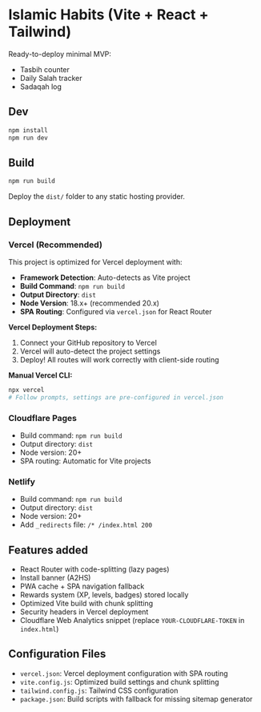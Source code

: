# Islamic Habits (Vite + React + Tailwind)

Ready-to-deploy minimal MVP:
- Tasbih counter
- Daily Salah tracker
- Sadaqah log

## Dev

```bash
npm install
npm run dev
```

## Build

```bash
npm run build
```

Deploy the `dist/` folder to any static hosting provider.

## Deployment

### Vercel (Recommended)
This project is optimized for Vercel deployment with:
- **Framework Detection**: Auto-detects as Vite project
- **Build Command**: `npm run build`
- **Output Directory**: `dist`
- **Node Version**: 18.x+ (recommended 20.x)
- **SPA Routing**: Configured via `vercel.json` for React Router

**Vercel Deployment Steps:**
1. Connect your GitHub repository to Vercel
2. Vercel will auto-detect the project settings
3. Deploy! All routes will work correctly with client-side routing

**Manual Vercel CLI:**
```bash
npx vercel
# Follow prompts, settings are pre-configured in vercel.json
```

### Cloudflare Pages
- Build command: `npm run build`
- Output directory: `dist`
- Node version: 20+
- SPA routing: Automatic for Vite projects

### Netlify
- Build command: `npm run build`
- Output directory: `dist`
- Node version: 20+
- Add `_redirects` file: `/* /index.html 200`

## Features added
- React Router with code-splitting (lazy pages)
- Install banner (A2HS)
- PWA cache + SPA navigation fallback
- Rewards system (XP, levels, badges) stored locally
- Optimized Vite build with chunk splitting
- Security headers in Vercel deployment
- Cloudflare Web Analytics snippet (replace `YOUR-CLOUDFLARE-TOKEN` in `index.html`)

## Configuration Files
- `vercel.json`: Vercel deployment configuration with SPA routing
- `vite.config.js`: Optimized build settings and chunk splitting
- `tailwind.config.js`: Tailwind CSS configuration
- `package.json`: Build scripts with fallback for missing sitemap generator

